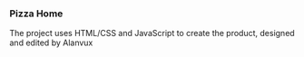 ### Pizza Home
The project uses HTML/CSS and JavaScript to create the product, designed and edited by Alanvux

